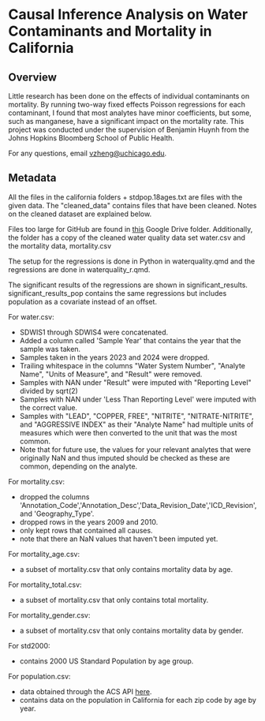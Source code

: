 # Causal Inference Analysis on Water Contaminants and Mortality in California

## Overview
Little research has been done on the effects of individual contaminants on mortality. By running two-way fixed effects Poisson regressions for each contaminant, I found that most analytes have minor coefficients, but some, such as manganese, have a significant impact on the mortality rate. This project was conducted under the supervision of Benjamin Huynh from the Johns Hopkins Bloomberg School of Public Health.

For any questions, email vzheng@uchicago.edu.

## Metadata
All the files in the california folders + stdpop.18ages.txt are files with the given data. The "cleaned_data" contains files that have been cleaned. Notes on the cleaned dataset are explained below.

Files too large for GitHub are found in [this](https://drive.google.com/drive/folders/1CFRAB6wdipsDzCsJT3llI_BiKUcJ36by?usp=sharing) Google Drive folder. Additionally, the folder has a copy of the cleaned water quality data set water.csv and the mortality data, mortality.csv

The setup for the regressions is done in Python in waterquality.qmd and the regressions are done in waterquality_r.qmd. 

The significant results of the regressions are shown in significant_results. significant_results_pop contains the same regressions but includes population as a covariate instead of an offset.

For water.csv:
- SDWIS1 through SDWIS4 were concatenated.
- Added a column called 'Sample Year' that contains the year that the sample was taken.
- Samples taken in the years 2023 and 2024 were dropped.
- Trailing whitespace in the columns "Water System Number", "Analyte Name", "Units of Measure", and "Result" were removed.
- Samples with NAN under "Result" were imputed with "Reporting Level" divided by sqrt(2)
- Samples with NAN under 'Less Than Reporting Level' were imputed with the correct value.
- Samples with "LEAD", "COPPER, FREE", "NITRITE", "NITRATE-NITRITE", and "AGGRESSIVE INDEX" as their "Analyte Name" had multiple units of measures which were then converted to the unit that was the most common.
- Note that for future use, the values for your relevant analytes that were originally NaN and thus imputed should be checked as these are common, depending on the analyte.

For mortality.csv:
- dropped the columns 'Annotation_Code','Annotation_Desc','Data_Revision_Date','ICD_Revision', and 'Geography_Type'.
- dropped rows in the years 2009 and 2010.
- only kept rows that contained all causes.
- note that there an NaN values that haven't been imputed yet.

For mortality_age.csv:
- a subset of mortality.csv that only contains mortality data by age.

For mortality_total.csv:
- a subset of mortality.csv that only contains total mortality.

For mortality_gender.csv:
- a subset of mortality.csv that only contains mortality data by gender.

For std2000:
- contains 2000 US Standard Population by age group.

For population.csv:
- data obtained through the ACS API [here](https://www.census.gov/data/developers/data-sets/acs-1year.html).
- contains data on the population in California for each zip code by age by year.
